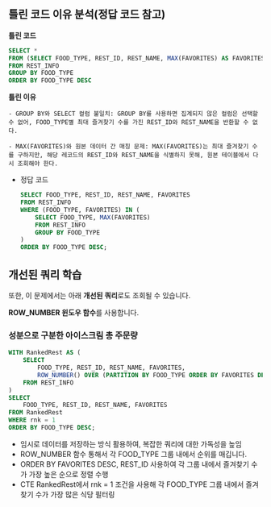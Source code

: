 ## 틀린 코드 이유 분석(정답 코드 참고)

**틀린 코드**

```sql
SELECT *
FROM (SELECT FOOD_TYPE, REST_ID, REST_NAME, MAX(FAVORITES) AS FAVORITES
FROM REST_INFO
GROUP BY FOOD_TYPE
ORDER BY FOOD_TYPE DESC
```

**틀린 이유**
```
- GROUP BY와 SELECT 컬럼 불일치: GROUP BY를 사용하면 집계되지 않은 컬럼은 선택할 수 없어, FOOD_TYPE별 최대 즐겨찾기 수를 가진 REST_ID와 REST_NAME을 반환할 수 없다.

- MAX(FAVORITES)와 원본 데이터 간 매칭 문제: MAX(FAVORITES)는 최대 즐겨찾기 수를 구하지만, 해당 레코드의 REST_ID와 REST_NAME을 식별하지 못해, 원본 테이블에서 다시 조회해야 한다.
```

- 정답 코드
    
    ```sql
    SELECT FOOD_TYPE, REST_ID, REST_NAME, FAVORITES
    FROM REST_INFO
    WHERE (FOOD_TYPE, FAVORITES) IN (
        SELECT FOOD_TYPE, MAX(FAVORITES)    
        FROM REST_INFO
        GROUP BY FOOD_TYPE
    ) 
    ORDER BY FOOD_TYPE DESC;
    ```
    

## 개선된 쿼리 학습

또한, 이 문제에서는 아래 **개선된 쿼리**로도 조회될 수 있습니다. 

**ROW_NUMBER 윈도우 함수**를 사용합니다.
### 성분으로 구분한 아이스크림 총 주문량

```sql
WITH RankedRest AS (
    SELECT 
        FOOD_TYPE, REST_ID, REST_NAME, FAVORITES,
        ROW_NUMBER() OVER (PARTITION BY FOOD_TYPE ORDER BY FAVORITES DESC, REST_ID) AS rnk
    FROM REST_INFO
)
SELECT 
    FOOD_TYPE, REST_ID, REST_NAME, FAVORITES
FROM RankedRest
WHERE rnk = 1
ORDER BY FOOD_TYPE DESC;
```

- 임시로 데이터를 저장하는 방식 활용하여, 복잡한 쿼리에 대한 가독성을 높임
- ROW_NUMBER 함수 통해서 각 FOOD_TYPE 그룹 내에서 순위를 매깁니다.
- ORDER BY FAVORITES DESC, REST_ID 사용하여 각 그룹 내에서 즐겨찾기 수가 가장 높은 순으로 정렬 수행
- CTE RankedRest에서 rnk = 1 조건을 사용해 각 FOOD_TYPE 그룹 내에서 즐겨찾기 수가 가장 많은 식당 필터링